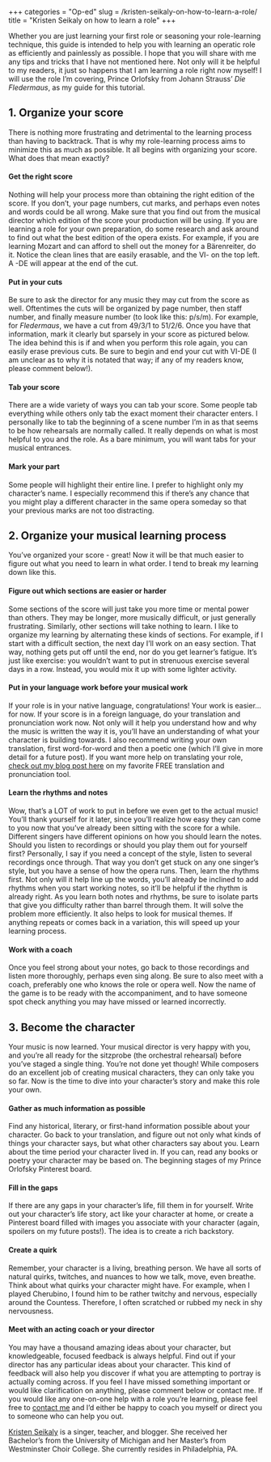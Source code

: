 +++
categories = "Op-ed"
slug = /kristen-seikaly-on-how-to-learn-a-role/
title = "Kristen Seikaly on how to learn a role"
+++

Whether you are just learning your first role or seasoning your role-learning technique, this guide is intended to help you with learning an operatic role as efficiently and painlessly as possible. I hope that you will share with me any tips and tricks that I have not mentioned here. Not only will it be helpful to my readers, it just so happens that I am learning a role right now myself! I will use the role I’m covering, Prince Orlofsky from Johann Strauss’ *Die Fledermaus*, as my guide for this tutorial. 

## 1. Organize your score 

There is nothing more frustrating and detrimental to the learning process than having to backtrack. That is why my role-learning process aims to minimize this as much as possible. It all begins with organizing your score. What does that mean exactly? 

#### Get the right score


Nothing will help your process more than obtaining the right edition of the score. If you don’t, your page numbers, cut marks, and perhaps even notes and words could be all wrong. Make sure that you find out from the musical director which edition of the score your production will be using. If you are learning a role for your own preparation, do some research and ask around to find out what the best edition of the opera exists. For example, if you are learning Mozart and can afford to shell out the money for a Bärenreiter, do it. Notice the clean lines that are easily erasable, and the VI- on the top left. A -DE will appear at the end of the cut. 

#### Put in your cuts

Be sure to ask the director for any music they may cut from the score as well. Oftentimes the cuts will be organized by page number, then staff number, and finally measure number (to look like this: p/s/m). For example, for *Fledermaus*, we have a cut from 49/3/1 to 51/2/6\. Once you have that information, mark it clearly but sparsely in your score as pictured below. The idea behind this is if and when you perform this role again, you can easily erase previous cuts. Be sure to begin and end your cut with VI-DE (I am unclear as to why it is notated that way; if any of my readers know, please comment below!).

#### Tab your score

There are a wide variety of ways you can tab your score. Some people tab everything while others only tab the exact moment their character enters. I personally like to tab the beginning of a scene number I’m in as that seems to be how rehearsals are normally called. It really depends on what is most helpful to you and the role. As a bare minimum, you will want tabs for your musical entrances.

#### Mark your part

Some people will highlight their entire line. I prefer to highlight only my character’s name. I especially recommend this if there’s any chance that you might play a different character in the same opera someday so that your previous marks are not too distracting. 

## 2. Organize your musical learning process

You’ve organized your score - great! Now it will be that much easier to figure out what you need to learn in what order. I tend to break my learning down like this. 

#### Figure out which sections are easier or harder

Some sections of the score will just take you more time or mental power than others. They may be longer, more musically difficult, or just generally frustrating. Similarly, other sections will take nothing to learn. I like to organize my learning by alternating these kinds of sections. For example, if I start with a difficult section, the next day I’ll work on an easy section. That way, nothing gets put off until the end, nor do you get learner’s fatigue. It’s just like exercise: you wouldn’t want to put in strenuous exercise several days in a row. Instead, you would mix it up with some lighter activity. 

#### Put in your language work before your musical work

If your role is in your native language, congratulations! Your work is easier… for now. If your score is in a foreign language, do your translation and pronunciation work now. Not only will it help you understand how and why the music is written the way it is, you’ll have an understanding of what your character is building towards. I also recommend writing your own translation, first word-for-word and then a poetic one (which I’ll give in more detail for a future post). If you want more help on translating your role, [check out my blog post here](http://www.kristenseikaly.com/why-wordreference-com-is-the-best-translation-tool-for-singers/)
on my favorite FREE translation and pronunciation tool.

#### Learn the rhythms and notes

Wow, that’s a LOT of work to put in before we even get to the actual music! You’ll thank yourself for it later, since you’ll realize how easy they can come to you now that you’ve already been sitting with the score for a while. Different singers have different opinions on how you should learn the notes. Should you listen to recordings or should you play them out for yourself first? Personally, I say if you need a concept of the style, listen to several recordings once through. That way you don’t get stuck on any one singer’s style, but you have a sense of how the opera runs. Then, learn the rhythms first. Not only will it help line up the words, you’ll already be inclined to add rhythms when you start working notes, so it’ll be helpful if the rhythm is already right. As you learn both notes and rhythms, be sure to isolate parts that give you difficulty rather than barrel through them. It will solve the problem more efficiently. It also helps to look for musical themes. If anything repeats or comes back in a variation, this will speed up your learning process.

#### Work with a coach

Once you feel strong about your notes, go back to those recordings and listen more thoroughly, perhaps even sing along. Be sure to also meet with a coach, preferably one who knows the role or opera well. Now the name of the game is to be ready with the accompaniment, and to have someone spot check anything you may have missed or learned incorrectly. 

## 3. Become the character

Your music is now learned. Your musical director is very happy with you, and you’re all ready for the sitzprobe (the orchestral rehearsal) before you’ve staged a single thing. You’re not done yet though! While composers do an excellent job of creating musical characters, they can only take you so far. Now is the time to dive into your character’s story and make this role your own.

#### Gather as much information as possible

Find any historical, literary, or first-hand information possible about your character. Go back to your translation, and figure out not only what kinds of things your character says, but what other characters say about you. Learn about the time period your character lived in. If you can, read any books or poetry your character may be based on. The beginning stages of my Prince Orlofsky Pinterest board.

#### Fill in the gaps

If there are any gaps in your character’s life, fill them in for yourself. Write out your character’s life story, act like your character at home, or create a Pinterest board filled with images you associate with your character (again, spoilers on my future posts!). The idea is to create a rich backstory.

#### Create a quirk

Remember, your character is a living, breathing person. We have all sorts of natural quirks, twitches, and nuances to how we talk, move, even breathe. Think about what quirks your character might have. For example, when I played Cherubino, I found him to be rather twitchy and nervous, especially around the Countess. Therefore, I often scratched or rubbed my neck in shy nervousness. 

#### Meet with an acting coach or your director

You may have a thousand amazing ideas about your character, but knowledgeable, focused feedback is always helpful. Find out if your director has any particular ideas about your character. This kind of feedback will also help you discover if what you are attempting to portray is actually coming across. If you feel I have missed something important or would like clarification on anything, please comment below or contact me. If you would like any one-on-one help with a role you’re learning, please feel free to [contact me](http://www.kristenseikaly.com/contact/) and I’d either be happy to coach you myself or direct you to someone who can help you out.

[Kristen Seikaly](http://www.kristenseikaly.com/) is a singer, teacher, and blogger. She received her Bachelor’s from the University of Michigan and her Master’s from Westminster Choir College. She currently resides in Philadelphia, PA.
